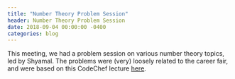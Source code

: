 ```yaml
---
title: "Number Theory Problem Session"
header: Number Theory Problem Session
date: 2018-09-04 00:00:00 -0400
categories: blog
---
```


This meeting, we had a problem session on various number theory topics, led by Shyamal. The problems were (very) loosely related to the career fair, and were based on this CodeChef lecture <a href="https://youtu.be/_noJI8UkTq8">here</a>.
